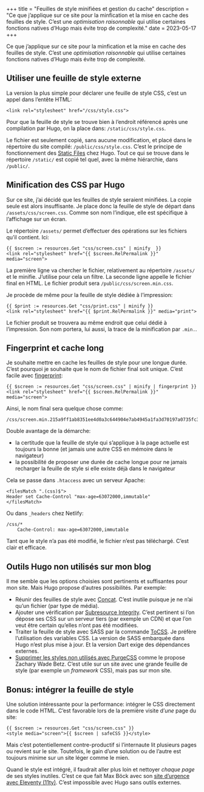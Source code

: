 +++
title = "Feuilles de style minifiées et gestion du cache"
description = "Ce que j’applique sur ce site pour la minfication et la mise en cache des feuilles de style. C’est une *optimisation raisonnable* qui utilise certaines fonctions natives d’Hugo mais évite trop de complexité."
date = 2023-05-17
+++

Ce que j’applique sur ce site pour la minfication et la mise en cache des feuilles de style. C’est une *optimisation raisonnable* qui utilise certaines fonctions natives d’Hugo mais évite trop de complexité.

## Utiliser une feuille de style externe

La version la plus simple pour déclarer une feuille de style CSS, c’est un appel dans l’entête HTML:

```
<link rel="stylesheet" href="/css/style.css">
```

Pour que la feuille de style se trouve bien à l’endroit référencé après une compilation par Hugo, on la place dans: `/static/css/style.css`.

Le fichier est seulement copié, sans aucune modification, et placé dans le répertoire du site compilé: `/public/css/style.css`. C’est le principe de fonctionnement des [Static Files](https://gohugo.io/content-management/static-files/) chez Hugo. Tout ce qui se trouve dans le répertoire `/static/` est copié tel quel, avec la même hiérarchie, dans `/public/`.

## Minification des CSS par Hugo

Sur ce site, j’ai décidé que les feuilles de style seraient minifiées. La copie seule est alors insuffisante. Je place donc la feuille de style de départ dans `/assets/css/screen.css`. Comme son nom l’indique, elle est spécifique à l’affichage sur un écran.

Le répertoire `/assets/` permet d’effectuer des opérations sur les fichiers qu’il contient. Ici:

```
{{ $screen := resources.Get "css/screen.css" | minify  }}
<link rel="stylesheet" href="{{ $screen.RelPermalink }}" media="screen">
```

La première ligne va chercher le fichier, relativement au répertoire `/assets/` et le minifie. J’utilise pour cela un filtre. 
La seconde ligne appelle le fichier final en HTML. Le fichier produit sera `/public/css/screen.min.css`.

Je procède de même pour la feuille de style dédiée à l’impression:

```
{{ $print := resources.Get "css/print.css" | minify }}
<link rel="stylesheet" href="{{ $print.RelPermalink }}" media="print">
```

Le fichier produit se trouvera au même endroit que celui dédié à l’impression. Son nom portera, lui aussi, la trace de la minification par `.min.`.

## Fingerprint et cache long

Je souhaite mettre en cache les feuilles de style pour une longue durée. C’est pourquoi je souhaite que le nom de fichier final soit unique. C’est facile avec [fingerprint](https://gohugo.io/hugo-pipes/fingerprint/):

```
{{ $screen := resources.Get "css/screen.css" | minify | fingerprint }}
<link rel="stylesheet" href="{{ $screen.RelPermalink }}" media="screen">
```

Ainsi, le nom final sera quelque chose comme:

```
/css/screen.min.215a9ff1ab8351ee4d0a3c644904e7ab4945a1fa3d70197a0735fc3e43195476.css`
```

Double avantage de la démarche:

- la certitude que la feuille de style qui s’applique à la page actuelle est toujours la bonne (et jamais une autre CSS en mémoire dans le navigateur)
- la possibilité de proposer une durée de cache longue pour ne jamais recharger la feuille de style si elle existe déjà dans le navigateur

Cela se passe dans `.htaccess` avec un serveur Apache:

```
<filesMatch ".(css)$">
Header set Cache-Control "max-age=63072000,immutable"
</filesMatch>
```

Ou dans `_headers` chez Netlify:

```
/css/*
    Cache-Control: max-age=63072000,immutable
```

Tant que le style n’a pas été modifié, le fichier n’est pas téléchargé. C’est clair et efficace.

## Outils Hugo non utilisés sur mon blog

Il me semble que les options choisies sont pertinents et suffisantes pour mon site. Mais Hugo propose d’autres possibilités. Par exemple:

- Réunir des feuilles de style avec [Concat](https://gohugo.io/hugo-pipes/bundling/). C’est inutile puisque je ne n’ai qu’un fichier (par type de média).
- Ajouter une vérification par [Subresource Integrity](https://gohugo.io/hugo-pipes/fingerprint/#usage). C’est pertinent si l’on dépose ses CSS sur un serveur tiers (par exemple un CDN) et que l’on veut être certain qu’elles n’ont pas été modifiées.
- Traiter la feuille de style avec SASS par la commande [ToCSS](https://gohugo.io/hugo-pipes/transform-to-css/). Je préfère l’utilisation des variables CSS. La version de SASS embarquée dans Hugo n’est plus mise à jour. Et la version Dart exige des dépendances externes.
- [Supprimer les styles non utilisés avec PurgeCSS](https://zwbetz.com/how-to-use-purgecss-with-hugo/) comme le propose Zachary Wade Betz. C’est utile sur un site avec une grande feuille de style (par exemple un *framework* CSS), mais pas sur mon site.

## Bonus: intégrer la feuille de style

Une solution intéressante pour la performance: intégrer le CSS directement dans le code HTML. C’est favorable lors de la première visite d’*une* page du site:

```
{{ $screen := resources.Get "css/screen.css" }} 
<style media="screen">{{ $screen | safeCSS }}</style>
```

Mais c’est potentiellement contre-productif si l’internaute lit plusieurs pages ou revient sur le site. Toutefois, le gain d’une solution ou de l’autre est toujours minime sur un site léger comme le mien.

Quand le style est intégré, il faudrait aller plus loin et nettoyer *chaque page* de ses styles inutiles. C’est ce que fait Max Böck avec son [site d’urgence avec Eleventy (11ty)](https://mxb.dev/blog/emergency-website-kit/). C’est impossible avec Hugo sans outils externes.